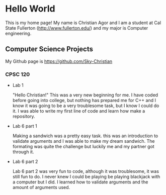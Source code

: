 # Hello World

This is my home page! My name is Christian Agor and I am a student at Cal State Fullerton (http://www.fullerton.edu/) and my major is Computer engineering.

## Computer Science Projects

My Github page is https://github.com/Sky-Christian 

### CPSC 120

* Lab 1

    "Hello Christian!" This was a very new beginning for me. I have coded before going into 
college, but nothing has prepared me for C++ and I know it was going
to be a very troublesome task, but I know I could do it. 
I was able to write my first line of code and learn how make a repository.

* Lab 6 part 1

    Making a sandwich was a pretty easy task.
this was an introduction to validate arguments and I was able to make my dream sandwich.
The formating was quite the challenge but luckily me and my partner got through it.



* Lab 6 part 2

    Lab 6 part 2 was very fun to code, although it was troublesome, it was still fun to do.
I never knew I could be playing be playing blackjack with a computer but I did.
I learned how to validate arguments and the amount of arguments used. 
